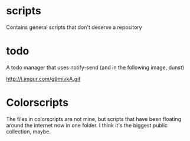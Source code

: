 scripts
=======

Contains general scripts that don't deserve a repository

todo
=======

A todo manager that uses notify-send (and in the following image, dunst)

http://i.imgur.com/g9mivkA.gif


Colorscripts
=======

The files in colorscripts are not mine, but scripts that have been floating around the internet now in one folder. I think it's the biggest public collection, maybe.

